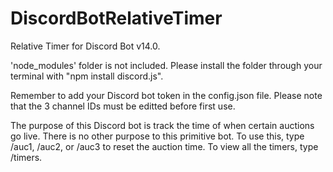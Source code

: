 # DiscordBotRelativeTimer
Relative Timer for Discord Bot v14.0.

'node_modules' folder is not included. Please install the folder through your terminal with "npm install discord.js".

Remember to add your Discord bot token in the config.json file. Please note that the 3 channel IDs must be editted before first use.

The purpose of this Discord bot is track the time of when certain auctions go live. There is no other purpose to this primitive bot. 
To use this, type /auc1, /auc2, or /auc3 to reset the auction time. To view all the timers, type /timers.

